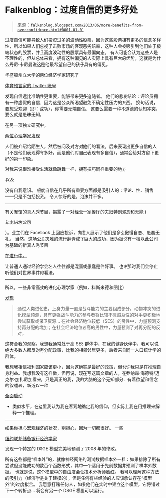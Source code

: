 <!--yml

类别：未分类

日期：2024 年 05 月 12 日 20:05:35

-->

# Falkenblog：过度自信的更多好处

> 来源：[`falkenblog.blogspot.com/2013/06/more-benefits-from-overconfidence.html#0001-01-01`](http://falkenblog.blogspot.com/2013/06/more-benefits-from-overconfidence.html#0001-01-01)

过度自信可能导致人们投资过多的波动性股票，因为这些股票拥有更多的信念多样性，所以如果人们忽视了击败市场的客观恶劣赔率，这种人会被吸引到他们处于极端状态的股票，并且高度波动性的股票具有最偏向态。 有人可能会认为这些人是不理性的，但从总体来看，拥有这种偏见的人实际上具有巨大的优势，这就是为什么丹尼·卡尼曼说这是他最希望自己的孩子具有的偏见。

华盛顿州立大学的两位经济学家研究了

[体育预言家的 Twitter 账号](http://www.sciencedaily.com/releases/2013/05/130528143718.htm#.UaVPsU315uw.twitter)

发现自信远比准确性更重要，能够带来更多追随者。 他们的悲哀结论：评论员拥有一种虚假的自信，因为这是公众所渴望避免不确定性压力的东西。 换句话说，要想受欢迎（即：成功），你需要无端自信。 这要么需要一种不道德的认知冲突，要么就是愚昧无知。

在另一项独立研究中，

[两位心理学家发现](http://www.sciencedaily.com/releases/2010/03/100310142451.htm)

人们被介绍给陌生人，然后被问及对方对他们的看法。后来表现出更多自信的人（不是他们表现得有多好，而是他们对自己表现有多自信），通常会给对方留下更好的第一印象。

对我来说很难接受生活就像跳舞一样，拥有技巧同样重要的地方

*以及*

没有自我意识。 极度自信在几乎所有重要方面都是吸引人的：评论、性、销售——只是不包括投资。 令人惊讶的是，泡沫并不多。

************************************************************

有关餐馆的真人秀节目，揭露了一对经营一家餐厅的夫妇特别邪恶和无能 (

[艾米烘烤公司](http://knowyourmeme.com/memes/events/amys-baking-company-pr-scandal)

）。业主们在 Facebook 上回应投诉，向世人展示了他们是多么傲慢自恋、愚蠢无礼。 当然，这场公关灾难的流行翻译成了巨大的成功，因为据说有一档以此公司为基础的新真人秀节目

[在进行中。](http://www.usatoday.com/story/life/tv/2013/05/31/amys-baking-company-reality-show/2378671/)

让普通人通过经验学会名人往往都是混蛋或愚蠢是件好事。 也许那时我们会停止听他们对世界事件的看法。

***************************************************************

所以，一些非常高效的进化心理学家（例如，科斯米德和图比）

[发现](http://pss.sagepub.com/content/early/2013/05/13/0956797612466415)

> 通过人类进化史，上身力量一直是战斗能力的主要组成部分。动物冲突的进化模型预测，具有更强战斗能力的参与者将比较不具威胁性的对手更积极地尝试获取或保卫资源... 在社会经济地位较低（SES）的男性中，力量预测支持再分配的增加；在社会经济地位较高的男性中，力量预测了对再分配的反对。

这符合我的观察。我想我通常处于高 SES 群体中，在我的健身伙伴中，我可以说绝大多数人都反对再分配政策，比我的相邻邻居更多，后者来自同一人口统计学的群体。

我想我相信福利国家应该更小，因为这确实是最好的政策，但也许我只是在推理自身利益。我想我没有这样做，但再说，现在写这篇文章的人，在乔纳森·海德特/迈克尔·加扎尼加看来，只是真正的我，我的大脑的这个无知部分，有着欲望和信念的叙述者，新近以一种

[全面启动](http://screenrant.com/inception-spoilers-discussion-kofi-68330/all/1/)

- 类似水平，在这里我认为我在客观地确定我的信仰，但实际上我在用推理来解释一个推理。

*************************************************************

如果你担心宏观经济的状况，别担心，因为一切都很好。 一些

[纽约联邦储备银行经济学家](http://www.newyorkfed.org/research/staff_reports/sr618.pdf)

发现一个特定的 DSGE 模型完美地预测了 2008 年的惨败。

所有这些都是“样本外”的，就像神经网络的测试数据样本外一样：如果排除了所有尝试但没能成功的数百个函数形式，其中一个适用于先前数据并预测了样本外数据。 也就是说，这个模型中的自由度会让技术分析师脸红。 我可以理解这种方法的吸引力（经济学是关于建模的），但是任何有些经验的人应该承认存在“模型外”的过度拟合。 我愿意打赌任何人，如果他们在实时中建立这个模型，它将错过下一个转折点... 将会有另一个 DSGE 模型可以运行。

